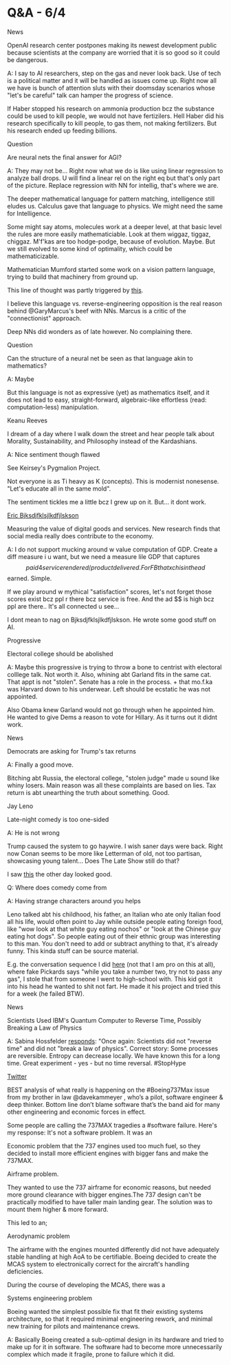 # Q&A - 6/4

News

OpenAI research center postpones making its newest development
public because scientists at the company are worried that it is so
good so it could be dangerous.

A: I say to AI researchers, step on the gas and never look back. Use
of tech is a political matter and it will be handled as issues come
up. Right now all we have is bunch of attention sluts with their
doomsday scenarios whose "let's be careful" talk can hamper the
progress of science.

If Haber stopped his research on ammonia production bcz the
substance could be used to kill people, we would not have
fertizilers. Hell Haber did his research specifically to kill people,
to gas them, not making fertilizers. But his research ended up feeding
billions.

Question

Are neural nets the final answer for AGI?

A: They may not be... Right now what we do is like using linear
regression to analyze ball drops. U will find a linear rel on the
right eq but that's only part of the picture. Replace regression with
NN for intellig, that's where we are.

The deeper mathematical language for pattern matching, intelligence
still eludes us. Calculus gave that language to physics. We might need
the same for Intelligence.

Some might say atoms, molecules work at a deeper level, at that basic
level the rules are more easily mathematiciable. Look at them wiggaz,
tiggaz, chiggaz. M'f'kas are too hodge-podge, because of
evolution. Maybe. But we still evolved to some kind of optimality,
which could be mathematicizable.

Mathematician Mumford started some work on a vision pattern language,
trying to build that machinery from ground up.

This line of thought was partly triggered by
[this](https://www.sciencefriday.com/articles/the-language-of-calculus/).

I believe this language vs. reverse-engineering opposition is the real
reason behind @GaryMarcus's beef with NNs. Marcus is a critic of the
"connectionist" approach.

Deep NNs did wonders as of late however. No complaining there.

Question

Can the structure of a neural net be seen as that language akin to mathematics?

A: Maybe

But this language is not as expressive (yet) as mathematics itself,
and it does not lead to easy, straight-forward, algebraic-like
effortless (read: computation-less) manipulation.

Keanu Reeves

I dream of a day where I walk down the street and hear people talk
about Morality, Sustainability, and Philosophy instead of the
Kardashians.

A: Nice sentiment though flawed

See Keirsey's Pygmalion Project.

Not everyone is as Ti heavy as K (concepts). This is modernist
nonesense. "Let's educate all in the same mold".

The sentiment tickles me a little bcz I grew up on it. But... it dont
work.

[Eric Bjksdjfklsjlkdfjlskson](https://mobile.twitter.com/erikbryn/status/1110685908431335424)

Measuring the value of digital goods and services. New research finds
that social media really does contribute to the economy.

A: I do not support mucking around w value computation of GDP.  Create
a diff measure i u want, but we need a measure lile GDP that captures
$$ paid 4 service rendered / product delivered. For FB that xch is in
the ad $$ earned. Simple.

If we play around w mythical "satisfaction" scores, let's not
forget those scores exist bcz ppl r there bcz service is free. And the
ad $$ is high bcz ppl are there.. It's all connected u see...

I dont mean to nag on Bjksdjfklsjlkdfjlskson. He wrote some good
stuff on AI.

Progressive

Electoral college should be abolished

A: Maybe this progressive is trying to throw a bone to centrist with
electoral colllege talk. Not worth it. Also, whining abt Garland fits
in the same cat. That appt is not "stolen". Senate has a role in the
process. + that mo.f.ka was Harvard down to his underwear. Left should
be ecstatic he was not appointed.

Also Obama knew Garland would not go through when he appointed
him. He wanted to give Dems a reason to vote for Hillary. As it turns
out it didnt work.

News

Democrats are asking for Trump's tax returns

A: Finally a good move.

Bitching abt Russia, the electoral college,
"stolen judge" made u sound like whiny losers. Main reason was all
these complaints are based on lies. Tax return is abt unearthing the
truth about something. Good.

Jay Leno

Late-night comedy is too one-sided

A: He is not wrong

Trump caused the system to go haywire. I wish saner days were back.
Right now Conan seems to be more like Letterman of old, not too
partisan, showcasing young talent... Does The Late Show still do that?

I saw
[this](200~https://m.youtube.com/watch?v=pIuOhoPB6U8)
the other day looked good.

Q: Where does comedy come from

A: Having strange characters around you helps

Leno talked abt his childhood, his father, an Italian who ate only
Italian food all his life, would often point to Jay while outside
people eating foreign food, like "wow look at that white guy eating
nochos" or "look at the Chinese guy eating hot dogs". So people eating
out of their ethnic group was interesting to this man. You don't need
to add or subtract anything to that, it's already funny. This kinda
stuff can be source material.

E.g. the conversation sequence I did
[here](../../2013/04/the-new-star-wars.md) (not that I am pro on this
at all), where fake Pickards says "while you take a number two, try
not to pass any gas", I stole that from someone I went to high-school
with. This kid got it into his head he wanted to shit not fart. He
made it his project and tried this for a week (he failed BTW). 

News

Scientists Used IBM's Quantum Computer to Reverse Time, Possibly
Breaking a Law of Physics 

A: Sabina Hossfelder [responds](https://mobile.twitter.com/skdh/status/1107906567033245696):
"Once again: Scientists did not "reverse time" and did not "break a
law of physics". Correct story: Some processes are reversible. Entropy
can decrease locally. We have known this for a long time. Great
experiment - yes - but no time reversal. #StopHype

[Twitter](https://mobile.twitter.com/trevorsumner/status/1106934362531155974)

BEST analysis of what really is happening on the #Boeing737Max issue
from my brother in law @davekammeyer , who’s a pilot, software
engineer & deep thinker. Bottom line don’t blame software that’s the
band aid for many other engineering and economic forces in effect.

Some people are calling the 737MAX tragedies a #software
failure. Here's my response: It's not a software problem. It was an

Economic problem that the 737 engines used too much fuel, so they
decided to install more efficient engines with bigger fans and make
the 737MAX.

Airframe problem.

They wanted to use the 737 airframe for economic
reasons, but needed more ground clearance with bigger engines.The 737
design can't be practically modified to have taller main landing
gear. The solution was to mount them higher & more forward.

This led to an;

Aerodynamic problem

The airframe with the engines mounted differently did not have
adequately stable handling at high AoA to be certifiable. Boeing
decided to create the MCAS system to electronically correct for the
aircraft's handling deficiencies.

During the course of developing the MCAS, there was a

Systems engineering problem

Boeing wanted the simplest possible fix that fit their existing
systems architecture, so that it required minimal engineering rework,
and minimal new training for pilots and maintenance crews.

A: Basically Boeing created a sub-optimal design in its hardware and
tried to make up for it in software. The software had to become more
unnecessarily complex which made it fragile, prone to failure which it
did.
